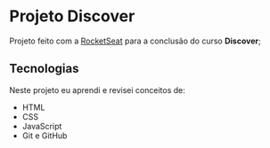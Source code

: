 # Projeto Discover

Projeto feito com a [RocketSeat](https://app.rocketseat.com.br/) para a conclusão do curso **Discover**;

## Tecnologias

Neste projeto eu aprendi e revisei conceitos de:
- HTML
- CSS
- JavaScript
- Git e GitHub